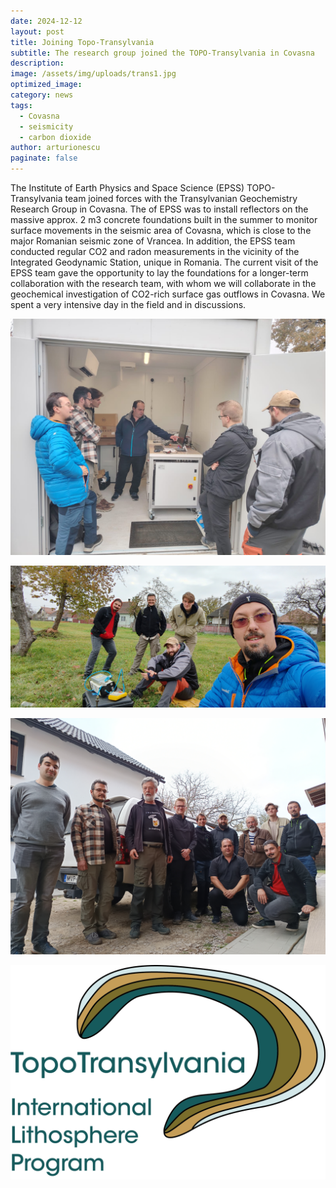 ```yaml
---
date: 2024-12-12
layout: post
title: Joining Topo-Transylvania
subtitle: The research group joined the TOPO-Transylvania in Covasna
description: 
image: /assets/img/uploads/trans1.jpg
optimized_image:
category: news
tags:
  - Covasna
  - seismicity
  - carbon dioxide
author: arturionescu
paginate: false
---
```


The Institute of Earth Physics and Space Science (EPSS) TOPO-Transylvania team joined forces with the Transylvanian Geochemistry Research Group in Covasna. The of EPSS was to install reflectors on the massive approx. 2 m3 concrete foundations built in the summer to monitor surface movements in the seismic area of Covasna, which is close to the major Romanian seismic zone of Vrancea. In addition, the EPSS team conducted regular CO2 and radon measurements in the vicinity of the Integrated Geodynamic Station, unique in Romania. The current visit of the EPSS team gave the opportunity to lay the foundations for a longer-term collaboration with the research team, with whom we will collaborate in the geochemical investigation of CO2-rich surface gas outflows in Covasna. We spent a very intensive day in the field and in discussions. 

![Alt text](/assets/img/uploads/trans2.jpg "the geodynamic station")

![Alt text](/assets/img/uploads/trans3.jpg "field measurements")

![Alt text](/assets/img/uploads/trans4.jpg "the group")

![Alt text](/assets/img/logos/topo-trans.png "logo")
